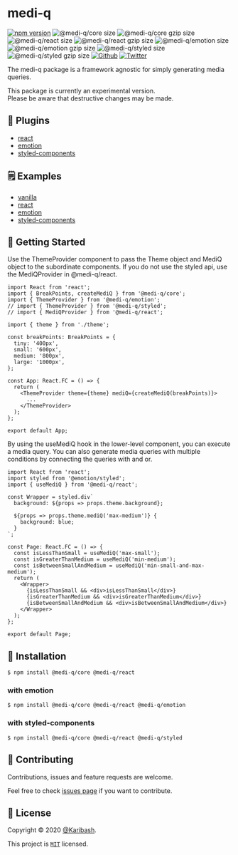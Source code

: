 # medi-q

[![npm version](https://badge.fury.io/js/@medi-q%2Fcore.svg)](https://badge.fury.io/js/@medi-q%2Fcore)
![@medi-q/core size](https://img.shields.io/bundlephobia/min/@medi-q/core.svg?label=@medi-q/core%20size)
![@medi-q/core gzip size](https://img.shields.io/bundlephobia/minzip/@medi-q/core.svg?label=@medi-q/core%20gzip%20size)
![@medi-q/react size](https://img.shields.io/bundlephobia/min/@medi-q/react.svg?label=@medi-q/react%20size)
![@medi-q/react gzip size](https://img.shields.io/bundlephobia/minzip/@medi-q/react.svg?label=@medi-q/react%20gzip%20size)
![@medi-q/emotion size](https://img.shields.io/bundlephobia/min/@medi-q/emotion.svg?label=@medi-q/emotion%20size)
![@medi-q/emotion gzip size](https://img.shields.io/bundlephobia/minzip/@medi-q/emotion.svg?label=@medi-q/emotion%20gzip%20size)
![@medi-q/styled size](https://img.shields.io/bundlephobia/min/@medi-q/styled.svg?label=@medi-q/styled%20size)
![@medi-q/styled gzip size](https://img.shields.io/bundlephobia/minzip/@medi-q/styled.svg?label=@medi-q/styled%20gzip%20size)
[![Github](https://img.shields.io/github/followers/Karibash?label=Follow&logo=github&style=social)](https://github.com/Karibash?tab=followers)
[![Twitter](https://img.shields.io/twitter/follow/Karibash?label=Follow&style=social)](https://twitter.com/intent/follow?screen_name=Karibash)

The medi-q package is a framework agnostic for simply generating media queries.

This package is currently an experimental version.  
Please be aware that destructive changes may be made.

## 🔧 Plugins

- [react](packages/react)
- [emotion](packages/emotion)
- [styled-components](packages/styled)

## 🗒 Examples

- [vanilla](examples/vanilla)
- [react](examples/react)
- [emotion](examples/emotion)
- [styled-components](examples/styled)

## 👏 Getting Started

Use the ThemeProvider component to pass the Theme object and MediQ object to the subordinate components.
If you do not use the styled api, use the MediQProvider in @medi-q/react.

```tsx
import React from 'react';
import { BreakPoints, createMediQ } from '@medi-q/core';
import { ThemeProvider } from '@medi-q/emotion';
// import { ThemeProvider } from '@medi-q/styled';
// import { MediQProvider } from '@medi-q/react';

import { theme } from './theme';

const breakPoints: BreakPoints = {
  tiny: '400px',
  small: '600px',
  medium: '800px',
  large: '1000px',
};

const App: React.FC = () => {
  return (
    <ThemeProvider theme={theme} mediQ={createMediQ(breakPoints)}>
      ...
    </ThemeProvider>
  );
};

export default App;
```

By using the useMediQ hook in the lower-level component, you can execute a media query.
You can also generate media queries with multiple conditions by connecting the queries with and or.

```tsx
import React from 'react';
import styled from '@emotion/styled';
import { useMediQ } from '@medi-q/react';

const Wrapper = styled.div`
  background: ${props => props.theme.background};

  ${props => props.theme.mediQ('max-medium')} {
    background: blue;
  }
`;

const Page: React.FC = () => {
  const isLessThanSmall = useMediQ('max-small');
  const isGreaterThanMedium = useMediQ('min-medium');
  const isBetweenSmallAndMedium = useMediQ('min-small-and-max-medium');
  return (
    <Wrapper>
      {isLessThanSmall && <div>isLessThanSmall</div>}
      {isGreaterThanMedium && <div>isGreaterThanMedium</div>}
      {isBetweenSmallAndMedium && <div>isBetweenSmallAndMedium</div>}
    </Wrapper>
  );
};

export default Page;
```

## 🚀 Installation

```
$ npm install @medi-q/core @medi-q/react
```

### with emotion

```
$ npm install @medi-q/core @medi-q/react @medi-q/emotion
```

### with styled-components

```
$ npm install @medi-q/core @medi-q/react @medi-q/styled
```

## 🤝 Contributing

Contributions, issues and feature requests are welcome.

Feel free to check [issues page](https://github.com/Karibash/medi-q/issues) if you want to contribute.

## 📝 License

Copyright © 2020 [@Karibash](https://twitter.com/karibash).

This project is [```MIT```](https://github.com/Karibash/medi-q/blob/master/LICENSE) licensed.
